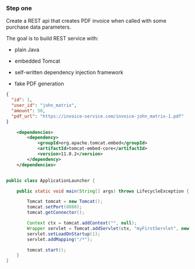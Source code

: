 ### Step one

Create a REST api that creates PDF invoice when called with some purchase data parameters.

The goal is to build REST service with:

* plain Java

* embedded Tomcat

* self-written dependency injection framework

* fake PDF generation

```json
{
  "id": 1,
  "user_id": "john_matrix",
  "amount": 50,
  "pdf_url": "https://invoice-service.com/invoice-john_matrix-1.pdf"
}
```

```xml
    <dependencies>
        <dependency>
            <groupId>org.apache.tomcat.embed</groupId>
            <artifactId>tomcat-embed-core</artifactId>
            <version>11.0.2</version>
        </dependency>
    </dependencies>
```


```java

public class ApplicationLauncher {

    public static void main(String[] args) throws LifecycleException {

        Tomcat tomcat = new Tomcat();
        tomcat.setPort(8080);
        tomcat.getConnector();

        Context ctx = tomcat.addContext("", null);
        Wrapper servlet = Tomcat.addServlet(ctx, "myFirstServlet", new MyFirstServlet());
        servlet.setLoadOnStartup(1);
        servlet.addMapping("/*");

        tomcat.start();
    }
}
```